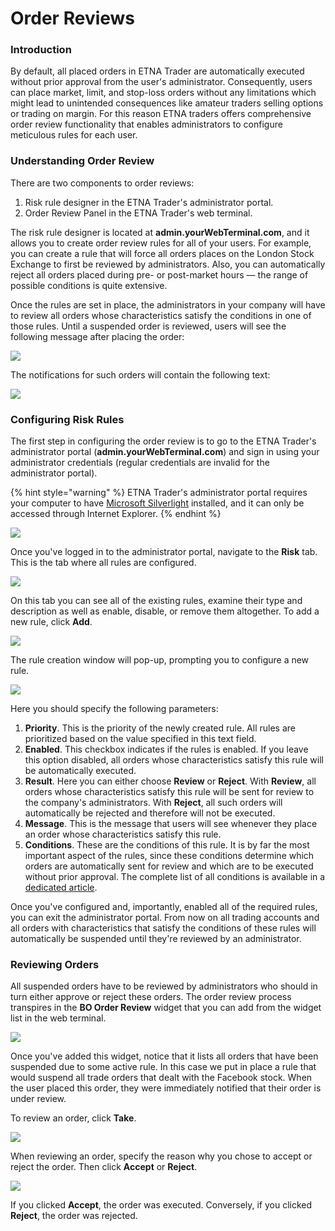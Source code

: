 # Order Reviews

### Introduction

By default, all placed orders in ETNA Trader are automatically executed without prior approval from the user's administrator. Consequently, users can place market, limit, and stop-loss orders without any limitations which might lead to unintended consequences like amateur traders selling options or trading on margin. For this reason ETNA traders offers comprehensive order review functionality that enables administrators to configure meticulous rules for each user.

### Understanding Order Review

There are two components to order reviews:

1. Risk rule designer in the ETNA Trader's administrator portal.
2. Order Review Panel in the ETNA Trader's web terminal.

The risk rule designer is located at **admin.yourWebTerminal.com**, and it allows you to create order review rules for all of your users. For example, you can create a rule that will force all orders places on the London Stock Exchange to first be reviewed by administrators. Also, you can automatically reject all orders placed during pre- or post-market hours — the range of possible conditions is quite extensive.

Once the rules are set in place, the administrators in your company will have to review all orders whose characteristics satisfy the conditions in one of those rules. Until a suspended order is reviewed, users will see the following message after placing the order: 

![](../../../.gitbook/assets/screenshot-2019-01-30-at-18.09.56.png)

The notifications for such orders will contain the following text:

![](../../../.gitbook/assets/screenshot-2019-01-30-at-18.09.30.png)

### Configuring Risk Rules

The first step in configuring the order review is to go to the ETNA Trader's administrator portal \(**admin.yourWebTerminal.com**\) and sign in using your administrator credentials \(regular credentials are invalid for the administrator portal\).

{% hint style="warning" %}
ETNA Trader's administrator portal requires your computer to have [Microsoft Silverlight](https://www.microsoft.com/silverlight/) installed, and it can only be accessed through Internet Explorer.
{% endhint %}

![](../../../.gitbook/assets/screenshot-2019-01-31-at-15.05.24.png)

Once you've logged in to the administrator portal, navigate to the **Risk** tab. This is the tab where all rules are configured.

![](../../../.gitbook/assets/screenshot-2019-01-31-at-15.10.19.png)

On this tab you can see all of the existing rules, examine their type and description as well as enable, disable, or remove them altogether. To add a new rule, click **Add**.

![](../../../.gitbook/assets/screenshot-2019-01-31-at-15.20.15.png)

The rule creation window will pop-up, prompting you to configure a new rule.

![](../../../.gitbook/assets/screenshot-2019-01-31-at-16.20.28.png)

Here you should specify the following parameters:

1. **Priority**. This is the priority of the newly created rule. All rules are prioritized based on the value specified in this text field.
2. **Enabled**. This checkbox indicates if the rules is enabled. If you leave this option disabled, all orders whose characteristics satisfy this rule will be automatically executed.
3. **Result**. Here you can either choose **Review** or **Reject**. With **Review**, all orders whose characteristics satisfy this rule will be sent for review to the company's administrators. With **Reject**, all such orders will automatically be rejected and therefore will not be executed. 
4. **Message**. This is the message that users will see whenever they place an order whose characteristics satisfy this rule. 
5. **Conditions**. These are the conditions of this rule. It is by far the most important aspect of the rules, since these conditions determine which orders are automatically sent for review and which are to be executed without prior approval. The complete list of all conditions is available in a [dedicated article](types-of-conditions.md).

Once you've configured and, importantly, enabled all of the required rules, you can exit the administrator portal. From now on all trading accounts and all orders with characteristics that satisfy the conditions of these rules will automatically be suspended until they're reviewed by an administrator.

### Reviewing Orders

All suspended orders have to be reviewed by administrators who should in turn either approve or reject these orders. The order review process transpires in the **BO Order Review** widget that you can add from the widget list in the web terminal.

![](../../../.gitbook/assets/screenshot-2019-01-31-at-18.40.42.png)

Once you've added this widget, notice that it lists all orders that have been suspended due to some active rule. In this case we put in place a rule that would suspend all trade orders that dealt with the Facebook stock. When the user placed this order, they were immediately notified that their order is under review. 

To review an order, click **Take**.

![](../../../.gitbook/assets/screenshot-2019-01-31-at-18.44.29.png)

When reviewing an order, specify the reason why you chose to accept or reject the order. Then click **Accept** or **Reject**.

![](../../../.gitbook/assets/screenshot-2019-01-31-at-18.56.32.png)

If you clicked **Accept**, the order was executed. Conversely, if you clicked **Reject**, the order was rejected.

